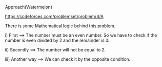 Approach(Watermelon)

https://codeforces.com/problemset/problem/4/A

There is some Mathematical logic behind this problem.

i) First ==> The number must be an even number. So we have to check if the number is even divided by 2 and the remainder is 0.

ii) Secondly ==> The number will not be equal to 2.

iii) Another way ==> We can check it by the opposite condition.
